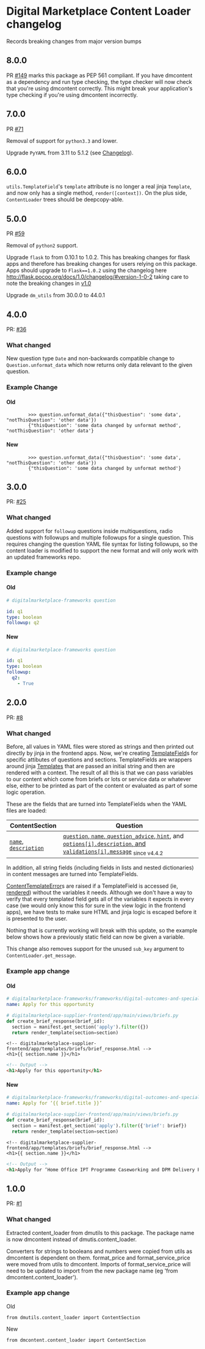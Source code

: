 # Digital Marketplace Content Loader changelog

Records breaking changes from major version bumps

## 8.0.0

PR [#149](https://github.com/alphagov/digitalmarketplace-content-loader/pull/149)
marks this package as PEP 561 compliant. If you have dmcontent as a dependency and run type checking, the type checker
will now check that you're using dmcontent correctly. This might break your application's type checking if you're using 
dmcontent incorrectly. 

## 7.0.0

PR [#71](https://github.com/alphagov/digitalmarketplace-content-loader/pull/71)

Removal of support for `python3.3` and lower.

Upgrade `PyYAML` from 3.11 to 5.1.2 (see [Changelog](https://github.com/yaml/pyyaml/blob/master/CHANGES)). 

## 6.0.0

`utils.TemplateField`'s `template` attribute is no longer a real jinja `Template`, and now only has a single method,
`render([context])`. On the plus side, `ContentLoader` trees should be deepcopy-able.

## 5.0.0

PR [#59](https://github.com/alphagov/digitalmarketplace-content-loader/pull/59)

Removal of `python2` support.

Upgrade `flask` to from 0.10.1 to 1.0.2. This has breaking changes for flask apps and therefore has breaking changes for users relying on this package.
Apps should upgrade to `Flask==1.0.2` using the changelog here http://flask.pocoo.org/docs/1.0/changelog/#version-1-0-2 taking care to note
the breaking changes in [v1.0](http://flask.pocoo.org/docs/1.0/changelog/#version-1-0)

Upgrade `dm_utils` from 30.0.0 to 44.0.1

## 4.0.0

PR: [#36](https://github.com/alphagov/digitalmarketplace-content-loader/pull/36/files)

### What changed

New question type `Date` and non-backwards compatible change to `Question.unformat_data` which now returns only data
relevant to the given question.

### Example Change

#### Old
```
        >>> question.unformat_data({"thisQuestion": 'some data', "notThisQuestion": 'other data'})
        {"thisQuestion": 'some data changed by unformat method', "notThisQuestion": 'other data'}
```
#### New
```
        >>> question.unformat_data({"thisQuestion": 'some data', "notThisQuestion": 'other data'})
        {"thisQuestion": 'some data changed by unformat method'}
```


## 3.0.0

PR: [#25](https://github.com/alphagov/digitalmarketplace-content-loader/pull/25)

### What changed

Added support for `followup` questions inside multiquestions, radio questions with followups
and multiple followups for a single question. This requires changing the question YAML file
syntax for listing followups, so the content loader is modified to support the new format
and will only work with an updated frameworks repo.

### Example change

#### Old
```yaml
# digitalmarketplace-frameworks question

id: q1
type: boolean
followup: q2

```

#### New
```yaml
# digitalmarketplace-frameworks question

id: q1
type: boolean
followup:
  q2:
    - True

```


## 2.0.0

PR: [#8](https://github.com/alphagov/digitalmarketplace-apiclient/pull/8)

### What changed

Before, all values in YAML files were stored as strings and then printed out
directly by jinja in the frontend apps.  Now, we're creating [TemplateField](https://github.com/alphagov/digitalmarketplace-content-loader/blob/474d9adce0f422700cbf2dfc8815a7503ab368bc/dmcontent/utils.py#L8)s
for specific attibutes of questions and sections.  TemplateFields are wrappers
around jinja [Templates](http://jinja.pocoo.org/docs/dev/api/#jinja2.Template) that are passed an initial string and then are rendered
with a context.
The result of all this is that we can pass variables to our content which
come from briefs or lots or service data or whatever else, either to be
printed as part of the content or evaluated as part of some logic operation.

These are the fields that are turned into TemplateFields when the YAML files are loaded:

| ContentSection                    | Question                                           |
|-----------------------------------|----------------------------------------------------|
| [`name`, `description`](https://github.com/alphagov/digitalmarketplace-content-loader/blob/474d9adce0f422700cbf2dfc8815a7503ab368bc/dmcontent/content_loader.py#L123) | [`question`, `name`, `question_advice`, `hint`](https://github.com/alphagov/digitalmarketplace-content-loader/blob/474d9adce0f422700cbf2dfc8815a7503ab368bc/dmcontent/questions.py#L10), and [`options[i].description`, and `validations[i].message`](https://github.com/alphagov/digitalmarketplace-content-loader/blob/29b1be3571558312a4b6271c06d04b65b44dd607/dmcontent/questions.py#L14) <sub>since v4.4.2</sub> |

In addition, all string fields (including fields in lists and nested dictionaries) in content
messages are turned into TemplateFields.

[ContentTemplateError](https://github.com/alphagov/digitalmarketplace-content-loader/blob/474d9adce0f422700cbf2dfc8815a7503ab368bc/dmcontent/errors.py#L8)s are raised if a TemplateField is accessed (ie, [rendered](https://github.com/alphagov/digitalmarketplace-content-loader/blob/474d9adce0f422700cbf2dfc8815a7503ab368bc/dmcontent/content_loader.py#L166-L167)) without
the variables it needs.  Although we don't have a way to verify that every templated
field gets all of the variables it expects in every case (we would only know
this for sure in the view logic in the frontend apps), we have tests to make sure
HTML and jinja logic is escaped before it is presented to the user.

Nothing that is currently working will break with this update, so the example
below shows how a previously static field can now be given a variable.

This change also removes support for the unused `sub_key` argument to `ContentLoader.get_message`.

### Example app change

#### Old
```yml
# digitalmarketplace-frameworks/frameworks/digital-outcomes-and-specialists/manifests/edit_brief_response.yml
name: Apply for this opportunity
```

```python
# digitalmarketplace-supplier-frontend/app/main/views/briefs.py
def create_brief_response(brief_id):
  section = manifest.get_section('apply').filter({})
  return render_template(section=section)
```

```jinja
<!-- digitalmarketplace-supplier-frontend/app/templates/briefs/brief_response.html -->
<h1>{{ section.name }}</h1>
```

```html
<!-- Output -->
<h1>Apply for this opportunity</h1>
```

#### New
```yml
# digitalmarketplace-frameworks/frameworks/digital-outcomes-and-specialists/manifests/edit_brief_response.yml
name: Apply for ‘{{ brief.title }}’
```

```python
# digitalmarketplace-supplier-frontend/app/main/views/briefs.py
def create_brief_response(brief_id):
  section = manifest.get_section('apply').filter({'brief': brief})
  return render_template(section=section)
```

```jinja
<!-- digitalmarketplace-supplier-frontend/app/templates/briefs/brief_response.html -->
<h1>{{ section.name }}</h1>
```

```html
<!-- Output -->
<h1>Apply for ‘Home Office IPT Programme Caseworking and DPM Delivery Partner’</h1>
```

## 1.0.0

PR: [#1](https://github.com/alphagov/digitalmarketplace-apiclient/pull/1)

### What changed

Extracted content_loader from dmutils to this package. The package name is now dmcontent
instead of dmutis.content_loader.

Converters for strings to booleans and numbers were copied from utils as dmcontent
is dependent on them. format_price and format_service_price were moved from
utils to dmcontent. Imports of format_service_price will need to be updated to import
from the new package name (eg 'from dmcontent.content_loader').

### Example app change

Old
```
from dmutils.content_loader import ContentSection
```

New
```
from dmcontent.content_loader import ContentSection
```
